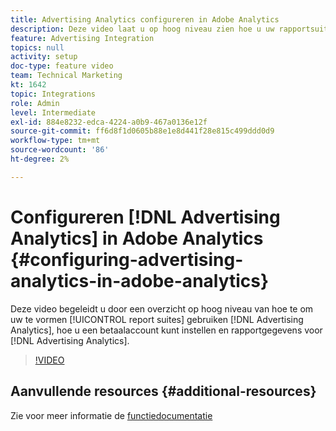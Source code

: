 ```yaml
---
title: Advertising Analytics configureren in Adobe Analytics
description: Deze video laat u op hoog niveau zien hoe u uw rapportsuite(s) kunt configureren om Advertising Analytics te gebruiken, hoe u een betaalaccount kunt instellen en gegevens voor Advertising Analytics kunt melden.
feature: Advertising Integration
topics: null
activity: setup
doc-type: feature video
team: Technical Marketing
kt: 1642
topic: Integrations
role: Admin
level: Intermediate
exl-id: 884e8232-edca-4224-a0b9-467a0136e12f
source-git-commit: ff6d8f1d0605b88e1e8d441f28e815c499ddd0d9
workflow-type: tm+mt
source-wordcount: '86'
ht-degree: 2%

---
```


# Configureren [!DNL Advertising Analytics] in Adobe Analytics {#configuring-advertising-analytics-in-adobe-analytics}

Deze video begeleidt u door een overzicht op hoog niveau van hoe te om uw te vormen [!UICONTROL report suites] gebruiken [!DNL Advertising Analytics], hoe u een betaalaccount kunt instellen en rapportgegevens voor [!DNL Advertising Analytics].

>[!VIDEO](https://video.tv.adobe.com/v/23119/?quality=12)

## Aanvullende resources {#additional-resources}

Zie voor meer informatie de [functiedocumentatie](https://experienceleague.adobe.com/docs/analytics/integration/advertising-analytics/overview.html)
